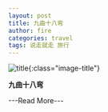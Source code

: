 ```yaml
---
layout: post
title: 九曲十八弯
author: fire
categories: travel 
tags: 说走就走 旅行
---
```


![title](http://image.sideproject.cn/title/title_134.jpg){:class="image-title"}

**九曲十八弯**


---Read More---
